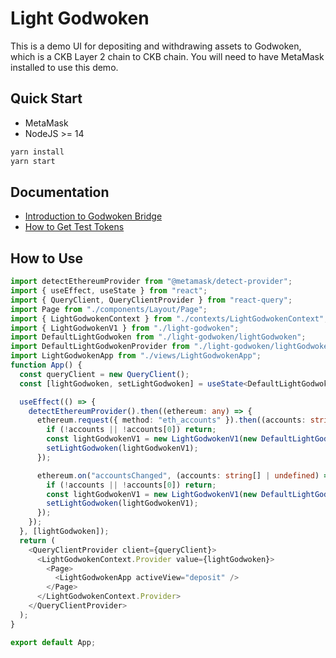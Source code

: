 # Light Godwoken

This is a demo UI for depositing and withdrawing assets to Godwoken, which is a CKB Layer 2 chain to CKB chain.
You will need to have MetaMask installed to use this demo.

## Quick Start

- MetaMask
- NodeJS >= 14

```sh
yarn install
yarn start
```

## Documentation

- [Introduction to Godwoken Bridge](docs/introduction.md)
- [How to Get Test Tokens](docs/test-tokens.md)

## How to Use

```ts
import detectEthereumProvider from "@metamask/detect-provider";
import { useEffect, useState } from "react";
import { QueryClient, QueryClientProvider } from "react-query";
import Page from "./components/Layout/Page";
import { LightGodwokenContext } from "./contexts/LightGodwokenContext";
import { LightGodwokenV1 } from "./light-godwoken";
import DefaultLightGodwoken from "./light-godwoken/lightGodwoken";
import DefaultLightGodwokenProvider from "./light-godwoken/lightGodwokenProvider";
import LightGodwokenApp from "./views/LightGodwokenApp";
function App() {
  const queryClient = new QueryClient();
  const [lightGodwoken, setLightGodwoken] = useState<DefaultLightGodwoken>();

  useEffect(() => {
    detectEthereumProvider().then((ethereum: any) => {
      ethereum.request({ method: "eth_accounts" }).then((accounts: string[]) => {
        if (!accounts || !accounts[0]) return;
        const lightGodwokenV1 = new LightGodwokenV1(new DefaultLightGodwokenProvider(accounts[0], ethereum, "v1"));
        setLightGodwoken(lightGodwokenV1);
      });

      ethereum.on("accountsChanged", (accounts: string[] | undefined) => {
        if (!accounts || !accounts[0]) return;
        const lightGodwokenV1 = new LightGodwokenV1(new DefaultLightGodwokenProvider(accounts[0], ethereum, "v1"));
        setLightGodwoken(lightGodwokenV1);
      });
    });
  }, [lightGodwoken]);
  return (
    <QueryClientProvider client={queryClient}>
      <LightGodwokenContext.Provider value={lightGodwoken}>
        <Page>
          <LightGodwokenApp activeView="deposit" />
        </Page>
      </LightGodwokenContext.Provider>
    </QueryClientProvider>
  );
}

export default App;
```
